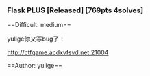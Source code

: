### Flask PLUS [Released] [769pts 4solves]
==Difficult: medium==

yulige你又写bug了！

http://ctfgame.acdxvfsvd.net:21004

==Author: yulige==